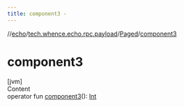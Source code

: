 ```yaml
---
title: component3 -
---
```

//[echo](../../index.md)/[tech.whence.echo.rpc.payload](../index.md)/[Paged](index.md)/[component3](component3.md)



# component3  
[jvm]  
Content  
operator fun [component3](component3.md)(): [Int](https://kotlinlang.org/api/latest/jvm/stdlib/kotlin/-int/index.html)  



